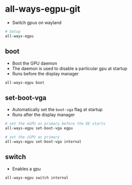 # all-ways-egpu-git

- Switch gpus on wayland

```sh
# Setup
all-ways-egpu
```

## boot

- Boot the GPU daemon
- The daemon is used to disable a particular gpu at startup
- Runs before the display manager

```sh
all-ways-egpu boot
```

## set-boot-vga

- Automatically set the `boot-vga` flag at startup
- Runs after the display manager

```sh
# set the eGPU as primary before the DE starts
all-ways-egpu set-boot-vga egpu

# set the iGPU as primary
all-ways-egpu set-boot-vga internal
```

## switch

- Enables a gpu

```sh
all-ways-egpu switch internal
```
